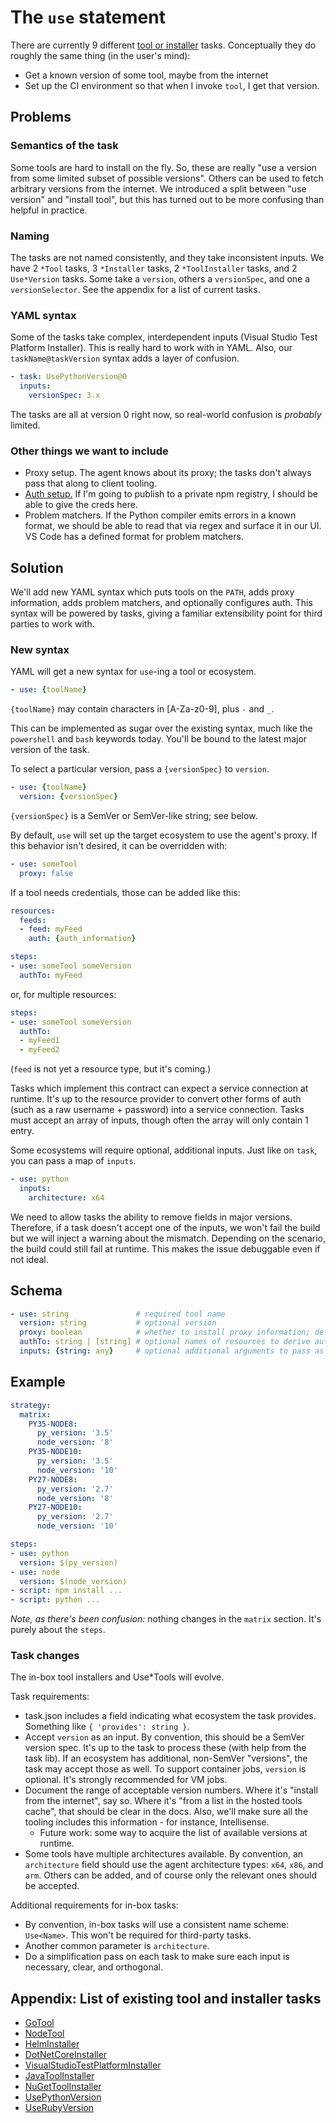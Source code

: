 # The `use` statement

There are currently 9 different [tool or installer](https://docs.microsoft.com/en-us/azure/devops/pipelines/tasks/tool/go-tool?view=vsts) tasks.
Conceptually they do roughly the same thing (in the user's mind):
- Get a known version of some tool, maybe from the internet
- Set up the CI environment so that when I invoke `tool`, I get that version.

## Problems

### Semantics of the task
Some tools are hard to install on the fly.
So, these are really "use a version from some limited subset of possible versions".
Others can be used to fetch arbitrary versions from the internet.
We introduced a split between "use version" and "install tool", but this has turned out to be more confusing than helpful in practice.

### Naming
The tasks are not named consistently, and they take inconsistent inputs.
We have 2 `*Tool` tasks, 3 `*Installer` tasks, 2 `*ToolInstaller` tasks, and 2 `Use*Version` tasks.
Some take a `version`, others a `versionSpec`, and one a `versionSelector`.
See the appendix for a list of current tasks.

### YAML syntax
Some of the tasks take complex, interdependent inputs (Visual Studio Test Platform Installer).
This is really hard to work with in YAML.
Also, our `taskName@taskVersion` syntax adds a layer of confusion.
```yaml
- task: UsePythonVersion@0
  inputs:
    versionSpec: 3.x
```
The tasks are all at version 0 right now, so real-world confusion is *probably* limited.

### Other things we want to include
- Proxy setup.
The agent knows about its proxy; the tasks don't always pass that along to client tooling.
- [Auth setup.](auth.md)
If I'm going to publish to a private npm registry, I should be able to give the creds here.
- Problem matchers.
If the Python compiler emits errors in a known format, we should be able to read that via regex and surface it in our UI.
VS Code has a defined format for problem matchers.

## Solution

We'll add new YAML syntax which puts tools on the `PATH`, adds proxy information, adds problem matchers, and optionally configures auth.
This syntax will be powered by tasks, giving a familiar extensibility point for third parties to work with.

### New syntax

YAML will get a new syntax for `use`-ing a tool or ecosystem.
```yaml
- use: {toolName}
```

`{toolName}` may contain characters in [A-Za-z0-9], plus `-` and `_`.

This can be implemented as sugar over the existing syntax, much like the `powershell` and `bash` keywords today.
You'll be bound to the latest major version of the task.

To select a particular version, pass a `{versionSpec}` to `version`.
```yaml
- use: {toolName}
  version: {versionSpec}
```

`{versionSpec}` is a SemVer or SemVer-like string; see below.

By default, `use` will set up the target ecosystem to use the agent's proxy.
If this behavior isn't desired, it can be overridden with:
```yaml
- use: someTool
  proxy: false
```

If a tool needs credentials, those can be added like this:
```yaml
resources:
  feeds:
  - feed: myFeed
    auth: {auth_information}

steps:
- use: someTool someVersion
  authTo: myFeed
```

or, for multiple resources:
```yaml
steps:
- use: someTool someVersion
  authTo:
  - myFeed1
  - myFeed2
```

(`feed` is not yet a resource type, but it's coming.)

Tasks which implement this contract can expect a service connection at runtime.
It's up to the resource provider to convert other forms of auth (such as a raw username + password) into a service connection.
Tasks must accept an array of inputs, though often the array will only contain 1 entry.

Some ecosystems will require optional, additional inputs.
Just like on `task`, you can pass a map of `inputs`.
```yaml
- use: python
  inputs:
    architecture: x64
```

We need to allow tasks the ability to remove fields in major versions.
Therefore, if a task doesn't accept one of the inputs, we won't fail the build but we will inject a warning about the mismatch.
Depending on the scenario, the build could still fail at runtime.
This makes the issue debuggable even if not ideal.

## Schema

```yaml
- use: string               # required tool name
  version: string           # optional version
  proxy: boolean            # whether to install proxy information; defaults to true
  authTo: string | [string] # optional names of resources to derive auth information from
  inputs: {string: any}     # optional additional arguments to pass as task inputs
```

## Example

```yaml
strategy:
  matrix:
    PY35-NODE8:
      py_version: '3.5'
      node_version: '8'
    PY35-NODE10:
      py_version: '3.5'
      node_version: '10'
    PY27-NODE8:
      py_version: '2.7'
      node_version: '8'
    PY27-NODE10:
      py_version: '2.7'
      node_version: '10'

steps:
- use: python
  version: $(py_version)
- use: node
  version: $(node_version)
- script: npm install ...
- script: python ...
```

*Note, as there's been confusion:* nothing changes in the `matrix` section.
It's purely about the `steps`.

### Task changes

The in-box tool installers and Use*Tools will evolve.

Task requirements:
- task.json includes a field indicating what ecosystem the task provides.
Something like `{ 'provides': string }`.
- Accept `version` as an input.
By convention, this should be a SemVer version spec.
It's up to the task to process these (with help from the task lib).
If an ecosystem has additional, non-SemVer "versions", the task may accept those as well.
To support container jobs, `version` is optional.
It's strongly recommended for VM jobs.
- Document the range of acceptable version numbers.
Where it's "install from the internet", say so.
Where it's "from a list in the hosted tools cache", that should be clear in the docs.
Also, we'll make sure all the tooling includes this information - for instance, Intellisense.
  - Future work: some way to acquire the list of available versions at runtime.
- Some tools have multiple architectures available.
By convention, an `architecture` field should use the agent architecture types: `x64`, `x86`, and `arm`.
Others can be added, and of course only the relevant ones should be accepted.

Additional requirements for in-box tasks:
- By convention, in-box tasks will use a consistent name scheme: `Use<Name>`.
This won't be required for third-party tasks.
- Another common parameter is `architecture`.
- Do a simplification pass on each task to make sure each input is necessary, clear, and orthogonal.

## Appendix: List of existing tool and installer tasks
- [GoTool](https://docs.microsoft.com/en-us/azure/devops/pipelines/tasks/tool/go-tool?view=vsts)
- [NodeTool](https://docs.microsoft.com/en-us/azure/devops/pipelines/tasks/tool/node-js?view=vsts)
- [HelmInstaller](https://docs.microsoft.com/en-us/azure/devops/pipelines/tasks/tool/helm-installer?view=vsts)
- [DotNetCoreInstaller](https://docs.microsoft.com/en-us/azure/devops/pipelines/tasks/tool/dotnet-core-tool-installer?view=vsts)
- [VisualStudioTestPlatformInstaller](https://docs.microsoft.com/en-us/azure/devops/pipelines/tasks/tool/vstest-platform-tool-installer?view=vsts)
- [JavaToolInstaller](https://docs.microsoft.com/en-us/azure/devops/pipelines/tasks/tool/java-tool-installer?view=vsts)
- [NuGetToolInstaller](https://docs.microsoft.com/en-us/azure/devops/pipelines/tasks/tool/nuget?view=vsts)
- [UsePythonVersion](https://docs.microsoft.com/en-us/azure/devops/pipelines/tasks/tool/use-python-version?view=vsts)
- [UseRubyVersion](https://docs.microsoft.com/en-us/azure/devops/pipelines/tasks/tool/use-ruby-version?view=vsts)

